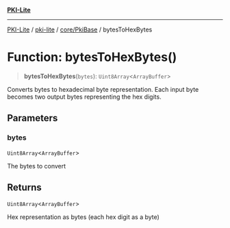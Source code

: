 [**PKI-Lite**](../../../../README.md)

---

[PKI-Lite](../../../../README.md) / [pki-lite](../../../README.md) / [core/PkiBase](../README.md) / bytesToHexBytes

# Function: bytesToHexBytes()

> **bytesToHexBytes**(`bytes`): `Uint8Array`\<`ArrayBuffer`\>

Converts bytes to hexadecimal byte representation.
Each input byte becomes two output bytes representing the hex digits.

## Parameters

### bytes

`Uint8Array`\<`ArrayBuffer`\>

The bytes to convert

## Returns

`Uint8Array`\<`ArrayBuffer`\>

Hex representation as bytes (each hex digit as a byte)
